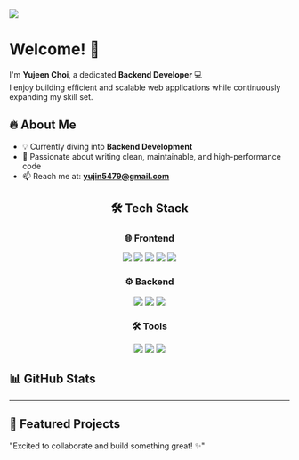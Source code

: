 <!-- 타이틀 -->
<img src="https://capsule-render.vercel.app/api?type=waving&color=0F0F0F,004d00&height=300&section=header&text=ChoiVerse&fontSize=90&fontColor=ffffff" />


# Welcome! 👋  
I'm **Yujeen Choi**, a dedicated **Backend Developer** 💻  
I enjoy building efficient and scalable web applications while continuously expanding my skill set.  

## 🔥 About Me  
- 💡 Currently diving into **Backend Development**  
- 🚀 Passionate about writing clean, maintainable, and high-performance code  
- 📫 Reach me at: **yujin5479@gmail.com**  



<div align="center">
  
## 🛠 Tech Stack  

### 🌐 Frontend  
<p align="center">
  <img src="https://img.shields.io/badge/HTML5-E34F26?style=for-the-badge&logo=html5&logoColor=white" />
  <img src="https://img.shields.io/badge/CSS3-1572B6?style=for-the-badge&logo=css3&logoColor=white" />
  <img src="https://img.shields.io/badge/JavaScript-F7DF1E?style=for-the-badge&logo=javascript&logoColor=black" />
  <img src="https://img.shields.io/badge/React-61DAFB?style=for-the-badge&logo=react&logoColor=black" />
  <img src="https://img.shields.io/badge/EJS-8A2BE2?style=for-the-badge&logo=EJS&logoColor=white" />
</p>

### ⚙️ Backend  
<p align="center">
  <img src="https://img.shields.io/badge/Node.js-43853D?style=for-the-badge&logo=node.js&logoColor=white" />
  <img src="https://img.shields.io/badge/Express.js-000000?style=for-the-badge&logo=express&logoColor=white" />
  <img src="https://img.shields.io/badge/MySQL-4479A1?style=for-the-badge&logo=mysql&logoColor=white" />
</p>

### 🛠 Tools  
<p align="center">
  <img src="https://img.shields.io/badge/Git-F05032?style=for-the-badge&logo=git&logoColor=white" />
  <img src="https://img.shields.io/badge/Notion-000000?style=for-the-badge&logo=notion&logoColor=white" />
  <img src="https://img.shields.io/badge/VS%20Code-007ACC?style=for-the-badge&logo=visual-studio-code&logoColor=white" />
</p>

</div>


## 📊 GitHub Stats  

---  

## 🚀 Featured Projects 

"Excited to collaborate and build something great! ✨"
